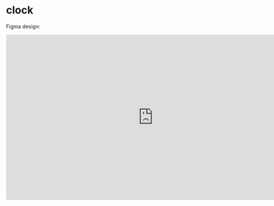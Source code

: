 # clock

Figma design:
<html>
<iframe style="border: 1px solid rgba(0, 0, 0, 0.1);" width="800" height="450" src="https://www.figma.com/embed?embed_host=share&url=https%3A%2F%2Fwww.figma.com%2Ffile%2FJx4FKIGUxgKhSy3sqB08QV%2FDigital-Clock" allowfullscreen></iframe> 
</html>
